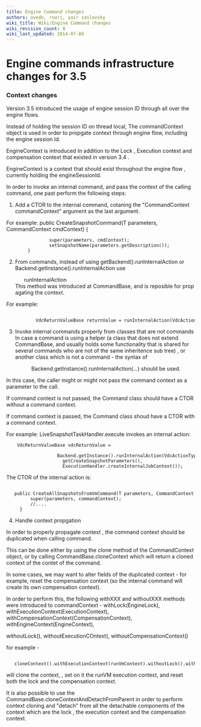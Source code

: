 ```yaml
---
title: Engine Command changes
authors: ovedo, rnori, yair zaslavsky
wiki_title: Wiki/Engine Command changes
wiki_revision_count: 8
wiki_last_updated: 2014-07-08
---
```


# Engine commands infrastructure changes for 3.5

### Context changes

Version 3.5 introduced the usage of engine session ID through all over the engine flows.

Instead of holding the session ID on thread local, The commandContext object is used in order to propgate context through engine flow, including the engine session Id.

EngineContext is introduced In addition to the Lock , Execution context and compensation context that existed in version 3.4 .

EngineContext is a context that should exist throughout the engine flow , currently holding the engineSessionId.

In order to invoke an internal command, and pass the context of the calling command, one past perform the following steps:

1. Add a CTOR to the internal command, cotaning the "CommandContext commandContext" argument as the last argument.

For example:
 public CreateSnapshotCommand(T parameters, CommandContext cmdContext) {

                    super(parameters, cmdContext);      
                    setSnapshotName(parameters.getDescription());
            }

2. From commands, instead of using getBackend().runInternalAction or Backend.getInstance().runInternalAction use

            runInternalAction       
      This method was introduced at CommandBase, and is reposible for propagating the context.

For example:

                 VdcReturnValueBase returnValue = runInternalAction(VdcActionType.HotPlugDiskToVm, params);       

3. Invoke internal commands properly from classes that are not commands In case a command is using a helper (a class that does not extend CommandBase, and usually holds some functionality that is shared for several commands who are not of the same inheritence sub tree) , or another class which is not a command - the syntax of

                 Backend.getInstance().runInternalAction(...) should be used. 

In this case, the caller might or might not pass the command context as a parameter to the call.

If command context is not passed, the Command class should have a CTOR without a command context.

If command context is passed, the Command class shoud have a CTOR with a command context.

For example: LiveSnapshotTaskHandler.execute invokes an internal action:

        VdcReturnValueBase vdcReturnValue =
                         Backend.getInstance().runInternalAction(VdcActionType.CreateAllSnapshotsFromVm,
                         getCreateSnapshotParameters(),
                         ExecutionHandler.createInternalJobContext());

The CTOR of the internal action is:

         public CreateAllSnapshotsFromVmCommand(T parameters, CommandContext commandContext) {
             super(parameters, commandContext);
             //....
         }

4. Handle context propgation

In order to properly propagate context , the command context should be duplicated when calling command.

This can be done either by using the clone method of the CommandContext object, or by calling CommandBase.cloneContext which will return a cloned context of the contet of the command.

In some cases, we may want to alter fields of the duplicated context - for example, reset the compensation context (so the internal command will create its own compensation context).

In order to perform this, the following withXXX and withoutXXX methods were introduced to commandContext - withLock(EngineLock), withExecutionContext(ExecutionContext), withCompensationContext(CompensationContext), withEngineContext(EngineContext),

withoutLock(), withoutExecutionCOntext(, withoutCompensationContext()

for example -

         cloneContext().withExecutionContext(runVmContext).withoutLock().withoutCompensationContext());

will clone the context, , set on it the runVM execution context, and reset both the lock and the compensation context.

It is also possible to use the CommandBase.cloneContextAndDetachFromParent in order to perform context cloning and "detach" from all the detachable components of the context which are the lock , the execution context and the compensation context.
